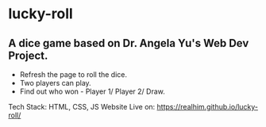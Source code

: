 # lucky-roll
A dice game based on Dr. Angela Yu's Web Dev Project.
--------------
* Refresh the page to roll the dice.
* Two players can play.
* Find out who won - Player 1/ Player 2/ Draw.

Tech Stack: HTML, CSS, JS
Website Live on: https://realhim.github.io/lucky-roll/
